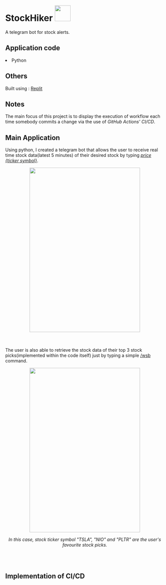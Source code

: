 # StockHiker <img src="https://github.com/legendkong/StockHiker/blob/main/stockhiker.jpg" width="50" height="50">
A telegram bot for stock alerts.

## Application code
<li> Python
  
## Others
Built using : [Replit](https://www.replit.com/~)
  
## Notes
The main focus of this project is to display the execution of workflow each time somebody commits a change via the use of *GitHub Actions' CI/CD*. <br>
  
  
## Main Application 
  
Using python, I created a telegram bot that allows the user to receive real time stock data(latest 5 minutes) of their desired stock by typing <ins>*price {ticker symbol}*</ins>.<br>
  <p align="center">
  <img src="https://github.com/legendkong/StockHiker/blob/main/price2.gif" width="350" height="520">
  </p>
  <br><br>
The user is also able to retrieve the stock data of their top 3 stock picks(implemented within the code itself) just by typing a simple <ins>/wsb</ins> command.
  <br>
  <p align="center">
  <img src="https://github.com/legendkong/StockHiker/blob/main/wsb3.gif" width="350" height="520">
  </p>
  <p align="center">
  <em>In this case, stock ticker symbol "TSLA", "NIO" and "PLTR" are the user's favourite stock picks.</em>
  </p>
  <br><br>
  
 ## Implementation of CI/CD
  
 


